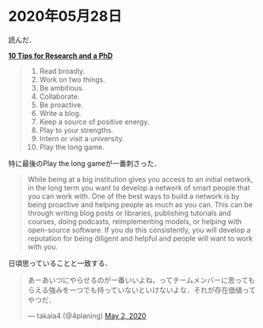 # 2020年05月28日 


読んだ．

**[10 Tips for Research and a PhD](https://ruder.io/10-tips-for-research-and-a-phd/)**


>1. Read broadly.
>2. Work on two things.
>3. Be ambitious.
>4. Collaborate.
>5. Be proactive.
>6. Write a blog.
>7. Keep a source of positive energy.
>8. Play to your strengths.
>9. Intern or visit a university.
>10. Play the long game.


特に最後のPlay the long gameが一番刺さった．

>While being at a big institution gives you access to an initial network, in the long term you want to develop a network of smart people that you can work with. One of the best ways to build a network is by being proactive and helping people as much as you can. This can be through writing blog posts or libraries, publishing tutorials and courses, doing podcasts, reimplementing models, or helping with open-source software. If you do this consistently, you will develop a reputation for being diligent and helpful and people will want to work with you.


日頃思っていることと一致する．


<blockquote class="twitter-tweet"><p lang="ja" dir="ltr">あーあいつにやらせるのが一番いいよね，ってチームメンバーに思ってもらえる強みを一つでも持っていないといけないよな．それが存在価値ってやつだ．</p>&mdash; takala4 (@4planing) <a href="https://twitter.com/4planing/status/1256539519949484033?ref_src=twsrc%5Etfw">May 2, 2020</a></blockquote> <script async src="https://platform.twitter.com/widgets.js" charset="utf-8"></script>

